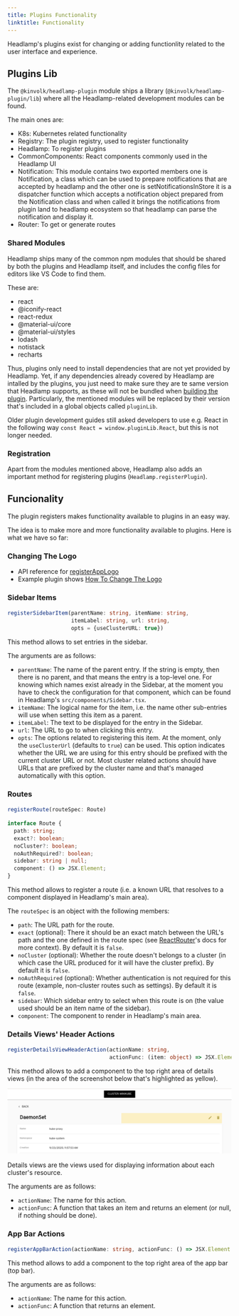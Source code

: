 ```yaml
---
title: Plugins Functionality
linktitle: Functionality
---
```


Headlamp's plugins exist for changing or adding functionlity related to
the user interface and experience.

## Plugins Lib

The `@kinvolk/headlamp-plugin` module ships a library
(`@kinvolk/headlamp-plugin/lib`) where all the Headlamp-related development
modules can be found.

The main ones are:
* K8s: Kubernetes related functionality
* Registry: The plugin registry, used to register functionality
* Headlamp: To register plugins
* CommonComponents: React components commonly used in the Headlamp UI
* Notification: This module contains two exported members one is Notification, a class which can be used to prepare notifications that are accepted by headlamp and the other one is setNotificationsInStore it is a dispatcher function which accepts a notification object prepared from the Notification class and when called it brings the notifications from plugin land to headlamp ecosystem so that headlamp can parse the notification and display it.
* Router: To get or generate routes

### Shared Modules

Headlamp ships many of the common npm modules that should be shared by both
the plugins and Headlamp itself, and includes the config files for editors
like VS Code to find them.

These are:
* react
* @iconify-react
* react-redux
* @material-ui/core
* @material-ui/styles
* lodash
* notistack
* recharts

Thus, plugins only need to install dependencies that are not yet provided by Headlamp.
Yet, if any dependencies already covered by Headlamp are intalled by the plugins, you
just need to make sure they are te same version that Headlamp supports, as these will
not be bundled when [building the plugin](../building.md).
Particularly, the mentioned modules will be replaced by their version that's included
in a global objects called `pluginLib`.

Older plugin development guides still asked developers to use e.g. React in the following
way `const React = window.pluginLib.React`, but this is not longer needed.

### Registration

Apart from the modules mentioned above, Headlamp also adds an important method
for registering plugins (`Headlamp.registerPlugin`).

## Funcionality

The plugin registers makes functionality available to plugins in an easy way.

The idea is to make more and more functionality available to plugins. Here is
what we have so far:

### Changing The Logo

- API reference for [registerAppLogo](../api/classes/plugin_registry.registry/#registerapplogo)
- Example plugin shows [How To Change The Logo](https://github.com/kinvolk/headlamp/tree/main/plugins/examples/change-logo)

### Sidebar Items

```typescript
registerSidebarItem(parentName: string, itemName: string,
                    itemLabel: string, url: string,
                    opts = {useClusterURL: true})
```

This method allows to set entries in the sidebar.

The arguments are as follows:

* `parentName`: The name of the parent entry. If the string is empty, then there is no parent,
and that means the entry is a top-level one. For knowing which names exist
already in the Sidebar, at the moment you have to check the configuration for that component, which can be found in Headlamp's `src/components/Sidebar.tsx`.
* `itemName`: The logical name for the item, i.e. the name other sub-entries will use
when setting this item as a parent.
* `itemLabel`: The text to be displayed for the entry in the Sidebar.
* `url`: The URL to go to when clicking this entry.
* `opts`: The options related to registering this item. At the moment, only
the `useClusterUrl` (defaults to `true`) can be used. This option indicates
whether the URL we are using for this entry should be prefixed with the
current cluster URL or not. Most cluster related actions should have URLs
that are prefixed by the cluster name and that's managed automatically
with this option.

### Routes

```typescript
registerRoute(routeSpec: Route)
```

```typescript
interface Route {
  path: string;
  exact?: boolean;
  noCluster?: boolean;
  noAuthRequired?: boolean;
  sidebar: string | null;
  component: () => JSX.Element;
}
```

This method allows to register a route (i.e. a known URL that resolves to
a component displayed in Headlamp's main area).

The `routeSpec` is an object with the following members:

* `path`: The URL path for the route.
* `exact` (optional): There it should be an exact match between the URL's path and the
one defined in the route spec (see [ReactRouter](https://reactrouter.com/native/api/Route/exact-bool)'s docs for more context). By default it is `false`.
* `noCluster` (optional): Whether the route doesn't belongs to a cluster (in which
case the URL produced for it will have the cluster prefix). By default it is `false`.
* `noAuthRequired` (optional): Whether authentication is not required for this route
(example, non-cluster routes such as settings). By default it is `false`.
* `sidebar`: Which sidebar entry to select when this route is on (the value used should be an item
name of the sidebar).
* `component`: The component to render in Headlamp's main area.

### Details Views' Header Actions

```typescript
registerDetailsViewHeaderAction(actionName: string,
                                actionFunc: (item: object) => JSX.Element | null)
```

This method allows to add a component to the top right area of details views
(in the area of the screenshot below that's highlighted as yellow).

![screenshot of the header showing two actions](./header_actions_screenshot.png)

Details views are the views used for displaying information about each
cluster's resource.

The arguments are as follows:

* `actionName`: The name for this action.
* `actionFunc`: A function that takes an item and returns an element (or null, if nothing should
be done).

### App Bar Actions

```typescript
registerAppBarAction(actionName: string, actionFunc: () => JSX.Element | null))
```

This method allows to add a component to the top right area of the app bar
(top bar).

The arguments are as follows:

* `actionName`: The name for this action.
* `actionFunc`: A function that returns an element.
